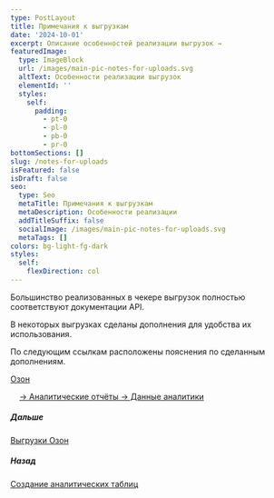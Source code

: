 ```yaml
---
type: PostLayout
title: Примечания к выгрузкам
date: '2024-10-01'
excerpt: Описание особенностей реализации выгрузок →
featuredImage:
  type: ImageBlock
  url: /images/main-pic-notes-for-uploads.svg
  altText: Особенности реализации выгрузок
  elementId: ''
  styles:
    self:
      padding:
        - pt-0
        - pl-0
        - pb-0
        - pr-0
bottomSections: []
slug: /notes-for-uploads
isFeatured: false
isDraft: false
seo:
  type: Seo
  metaTitle: Примечания к выгрузкам
  metaDescription: Особенности реализации
  addTitleSuffix: false
  socialImage: /images/main-pic-notes-for-uploads.svg
  metaTags: []
colors: bg-light-fg-dark
styles:
  self:
    flexDirection: col
---
```

Большинство реализованных в чекере выгрузок полностью соответствуют документации API.

В некоторых выгрузках сделаны дополнения для удобства их использования.

По следующим ссылкам расположены пояснения по сделанным дополнениям.

[Озон](/blog/ozon-uploads-notes/)

    [→ Аналитические отчёты → Данные аналитики](/blog/ozon-analytical-reports-data/)

##### Дальше

[Выгрузки Озон](/blog/ozon-uploads-notes/)

##### Назад

[Создание аналитических таблиц](/blog/creation-analytical-tables-general-guide/)
